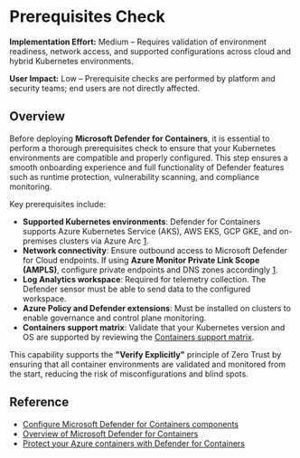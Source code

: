 # Prerequisites Check

**Implementation Effort:** Medium – Requires validation of environment readiness, network access, and supported configurations across cloud and hybrid Kubernetes environments.

**User Impact:** Low – Prerequisite checks are performed by platform and security teams; end users are not directly affected.

## Overview

Before deploying **Microsoft Defender for Containers**, it is essential to perform a thorough prerequisites check to ensure that your Kubernetes environments are compatible and properly configured. This step ensures a smooth onboarding experience and full functionality of Defender features such as runtime protection, vulnerability scanning, and compliance monitoring.

Key prerequisites include:

- **Supported Kubernetes environments**: Defender for Containers supports Azure Kubernetes Service (AKS), AWS EKS, GCP GKE, and on-premises clusters via Azure Arc [1](https://learn.microsoft.com/en-us/azure/defender-for-cloud/defender-for-containers-enable).
- **Network connectivity**: Ensure outbound access to Microsoft Defender for Cloud endpoints. If using **Azure Monitor Private Link Scope (AMPLS)**, configure private endpoints and DNS zones accordingly [1](https://learn.microsoft.com/en-us/azure/defender-for-cloud/defender-for-containers-enable).
- **Log Analytics workspace**: Required for telemetry collection. The Defender sensor must be able to send data to the configured workspace.
- **Azure Policy and Defender extensions**: Must be installed on clusters to enable governance and control plane monitoring.
- **Containers support matrix**: Validate that your Kubernetes version and OS are supported by reviewing the [Containers support matrix](https://learn.microsoft.com/en-us/azure/defender-for-cloud/support-matrix-defender-for-containers).

This capability supports the **"Verify Explicitly"** principle of Zero Trust by ensuring that all container environments are validated and monitored from the start, reducing the risk of misconfigurations and blind spots.

## Reference

- [Configure Microsoft Defender for Containers components](https://learn.microsoft.com/en-us/azure/defender-for-cloud/defender-for-containers-enable)  
- [Overview of Microsoft Defender for Containers](https://learn.microsoft.com/en-us/azure/defender-for-cloud/defender-for-containers-introduction)  
- [Protect your Azure containers with Defender for Containers](https://learn.microsoft.com/en-us/azure/defender-for-cloud/tutorial-enable-containers-azure)
